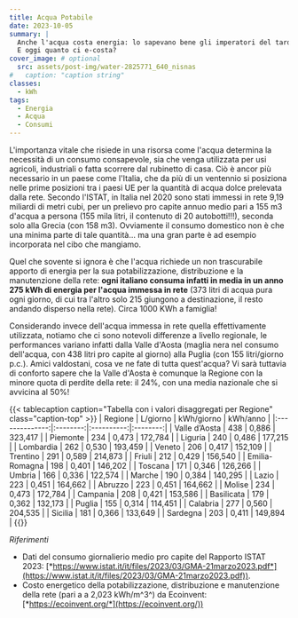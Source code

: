 ```yaml
---
title: Acqua Potabile
date: 2023-10-05
summary: | 
  Anche l'acqua costa energia: lo sapevano bene gli imperatori del tardo impero romano che impiegavano numerosissimi schiavi per trasportare anfore piene d'acqua per le loro ville dotate di acqua "corrente".  
  E oggi quanto ci e-costa?
cover_image: # optional
  src: assets/post-img/water-2825771_640_nisnas
#   caption: "caption string"
classes:
  - kWh
tags:
  - Energia
  - Acqua
  - Consumi
---
```


L'importanza vitale che risiede in una risorsa come l'acqua determina la necessità di un consumo consapevole, sia che venga utilizzata per usi agricoli, industriali o fatta scorrere dal rubinetto di casa. Ciò è ancor più necessario in un paese come l'Italia, che da più di un ventennio si posiziona nelle prime posizioni tra i paesi UE per la quantità di acqua dolce prelevata dalla rete. Secondo l'ISTAT, in Italia nel 2020 sono stati immessi in rete 9,19 miliardi di metri cubi, per un prelievo pro capite annuo medio pari a 155 m3 d'acqua a persona (155 mila litri, il contenuto di 20 autobotti!!!), seconda solo alla Grecia (con 158 m3). Ovviamente il consumo domestico non è che una minima parte di tale quantità... ma una gran parte è ad esempio incorporata nel cibo che mangiamo.

Quel che sovente si ignora è che l'acqua richiede un non trascurabile apporto di energia per la sua potabilizzazione, distribuzione e la manutenzione della rete: **ogni italiano consuma infatti in media in un anno 275 kWh di energia per l'acqua immessa in rete** (373 litri di acqua pura ogni giorno, di cui tra l'altro solo 215 giungono a destinazione, il resto andando disperso nella rete). Circa 1000 KWh a famiglia!

Considerando invece dell'acqua immessa in rete quella effettivamente utilizzata, notiamo che ci sono notevoli differenze a livello regionale, le performances variano infatti dalla Valle d'Aosta (maglia nera nel consumo dell'acqua, con 438 litri pro capite al giorno) alla Puglia (con 155 litri/giorno p.c.). Amici valdostani, cosa ve ne fate di tutta quest'acqua? Vi sarà tuttavia di conforto sapere che la Valle d'Aosta è comunque la Regione con la minore quota di perdite della rete: il 24%, con una media nazionale che si avvicina al 50%!

{{< tablecaption caption="Tabella con i valori disaggregati per Regione" class="caption-top" >}}
|     Regione    | L/giorno | kWh/giorno | kWh/anno |
|:--------------:|:--------:|:----------:|:--------:|
| Valle d’Aosta  |    438   |    0,886   |  323,417 |
| Piemonte       |    234   |    0,473   |  172,784 |
| Liguria        |    240   |    0,486   |  177,215 |
| Lombardia      |    262   |    0,530   |  193,459 |
| Veneto         |    206   |    0,417   |  152,109 |
| Trentino       |    291   |    0,589   |  214,873 |
| Friuli         |    212   |    0,429   |  156,540 |
| Emilia-Romagna |    198   |    0,401   |  146,202 |
| Toscana        |    171   |    0,346   |  126,266 |
| Umbria         |    166   |    0,336   |  122,574 |
| Marche         |    190   |    0,384   |  140,295 |
| Lazio          |    223   |    0,451   |  164,662 |
| Abruzzo        |    223   |    0,451   |  164,662 |
| Molise         |    234   |    0,473   |  172,784 |
| Campania       |    208   |    0,421   |  153,586 |
| Basilicata     |    179   |    0,362   |  132,173 |
| Puglia         |    155   |    0,314   |  114,451 |
| Calabria       |    277   |    0,560   |  204,535 |
| Sicilia        |    181   |    0,366   |  133,649 |
| Sardegna       |    203   |    0,411   |  149,894 |
{{</tablecaption>}}

*Riferimenti*

- Dati del consumo giornalierio medio pro capite del Rapporto ISTAT 2023: [*https://www.istat.it/it/files/2023/03/GMA-21marzo2023.pdf*](https://www.istat.it/it/files/2023/03/GMA-21marzo2023.pdf)).
- Costo energetico della potabilizzazione, distribuzione e manutenzione della rete (pari a a 2,023 kWh/m^3^) da Ecoinvent: [*https://ecoinvent.org/*](https://ecoinvent.org/))


<!--
  created 2023-10-05 13:26:12.809237 +0200 CEST m=+0.052868959
-->